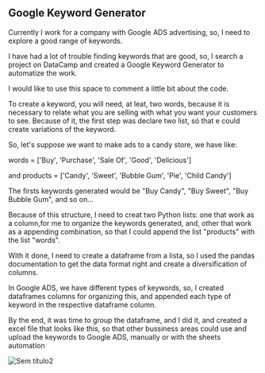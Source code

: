 ## Google Keyword Generator

Currently I work for a company with Google ADS advertising, so, I need to explore a good range of keywords. 

I have had a lot of trouble finding keywords that are good, so, I search a project on DataCamp and created a Google Keyword Generator to automatize the work.

I would like to use this space to comment a little bit about the code.


To create a keyword, you will need, at leat, two words, because it is necessary to relate what you are selling with what you want your customers to see. Because of it, the first step was declare two list, só that e could create variations of the keyword.

So, let's suppose we want to make ads to a candy store, we have like:

words = ['Buy', 'Purchase', 'Sale Of', 'Good', 'Delicious']

and products = ['Candy', 'Sweet', 'Bubble Gum', 'Pie', 'Child Candy']

The firsts keywords generated would be "Buy Candy", "Buy Sweet", "Buy Bubble Gum", and so on...



Because of this structure, I need to creat two Python lists: one that work as a column,for me to organize the keywords generated, and, other that work as a appending combination, so that I could append the list "products" with the list "words".

With it done, I need to create a dataframe from a lista, so I used the pandas documentation to get the data format right and create a diversification of columns.

In Google ADS, we have different types of keywords, so, I created dataframes columns for organizing this, and appended each type of keyword in the respective dataframe column.

By the end, it was time to group the dataframe, and I did it, and created a excel file that looks like this, so that other bussiness areas could use and upload the keywords to Google ADS, manually or with the sheets 
automation



![Sem título2](https://user-images.githubusercontent.com/106437550/199117996-d8066735-e7e4-48a5-8f0f-20680e5656b6.png)



